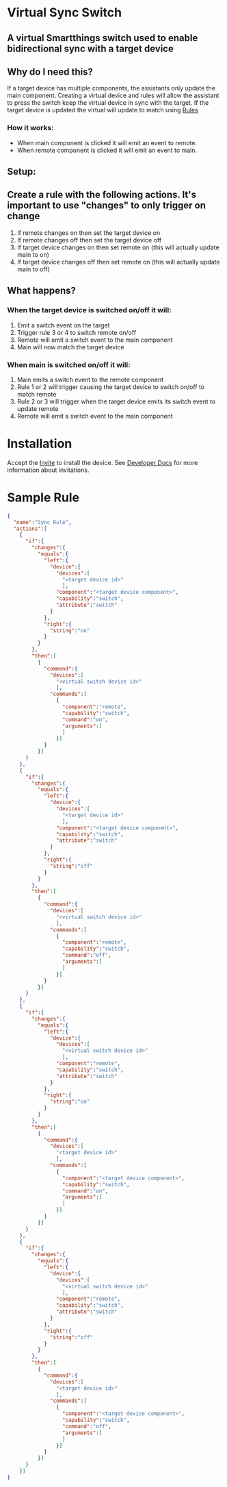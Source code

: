 # Virtual Sync Switch

## A virtual Smartthings switch used to enable bidirectional sync with a target device

## Why do I need this?
If a target device has multiple components, the assistants only update the main component. Creating a virtual device and rules will allow the assistant to press the switch keep the virtual device in sync with the target. If the target device is updated the virtual will update to match using [Rules](https://developer-preview.smartthings.com/docs/automations/rules)

### How it works:
* When main component is clicked it will emit an event to remote.
* When remote component is clicked it will emit an event to main.

## Setup:
## Create a rule with the following actions. It's important to use "changes" to only trigger on change
1. If remote changes on then set the target device on
1. If remote changes off then set the target device off
1. If target device changes on then set remote on (this will actually update main to on)
1. If target device changes off then set remote on (this will actually update main to off)

## What happens?
### When the target device is switched on/off it will:
1. Emit a switch event on the target
1. Trigger rule 3 or 4 to switch remote on/off
1. Remote will emit a switch event to the main component
1. Main will now match the target device

### When main is switched on/off it will:
1. Main emits a switch event to the remote component
2. Rule 1 or 2 will trigger causing the target device to switch on/off to match remote
3. Rule 2 or 3 will trigger when the target device emits its switch event to update remote
4. Remote will emit a switch event to the main component 

# Installation
Accept the [Invite](https://bestow-regional.api.smartthings.com/invite/oDM83DZX01jL) to install the device. See [Developer Docs](https://developer-preview.smartthings.com/docs/devices/hub-connected/enroll-in-a-shared-channel/) for more information about invitations.

# Sample Rule
```json
{
  "name":"Sync Rule",
  "actions":[
    {
      "if":{
        "changes":{
          "equals":{
            "left":{
              "device":{
                "devices":[
                  "<target device id>"
                  ],
                "component":"<target device component>",
                "capability":"switch",
                "attribute":"switch"
              }
            },
            "right":{
              "string":"on"
            }
          }
        },
        "then":[
          {
            "command":{
              "devices":[
                "<virtual switch device id>"
                ],
              "commands":[
                {
                  "component":"remote",
                  "capability":"switch",
                  "command":"on",
                  "arguments":[
                  ]
                }]
            }
          }]
      }
    },
    {
      "if":{
        "changes":{
          "equals":{
            "left":{
              "device":{
                "devices":[
                  "<target device id>"
                  ],
                "component":"<target device component>",
                "capability":"switch",
                "attribute":"switch"
              }
            },
            "right":{
              "string":"off"
            }
          }
        },
        "then":[
          {
            "command":{
              "devices":[
                "<virtual switch device id>"
                ],
              "commands":[
                {
                  "component":"remote",
                  "capability":"switch",
                  "command":"off",
                  "arguments":[
                  ]
                }]
            }
          }]
      }
    },
    {
      "if":{
        "changes":{
          "equals":{
            "left":{
              "device":{
                "devices":[
                  "<virtual switch device id>"
                  ],
                "component":"remote",
                "capability":"switch",
                "attribute":"switch"
              }
            },
            "right":{
              "string":"on"
            }
          }
        },
        "then":[
          {
            "command":{
              "devices":[
                "<target device id>"
                ],
              "commands":[
                {
                  "component":"<target device component>",
                  "capability":"switch",
                  "command":"on",
                  "arguments":[
                  ]
                }]
            }
          }]
      }
    },
    {
      "if":{
        "changes":{
          "equals":{
            "left":{
              "device":{
                "devices":[
                  "<virtual switch device id>"
                  ],
                "component":"remote",
                "capability":"switch",
                "attribute":"switch"
              }
            },
            "right":{
              "string":"off"
            }
          }
        },
        "then":[
          {
            "command":{
              "devices":[
                "<target device id>"
                ],
              "commands":[
                {
                  "component":"<target device component>",
                  "capability":"switch",
                  "command":"off",
                  "arguments":[
                  ]
                }]
            }
          }]
      }
    }]
}
```